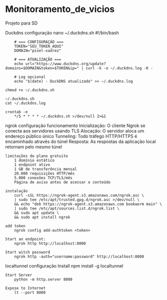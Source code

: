 # Monitoramento_de_vicios
Projeto para SD

Duckdns configuração
    nano ~/.duckdns.sh
        #!/bin/bash

        # === CONFIGURAÇÃO ===
        TOKEN="SEU_TOKEN_AQUI"
        DOMAIN="pixel-xadrez"

        # === ATUALIZAÇÃO ===
        echo url="https://www.duckdns.org/update?domains=$DOMAIN&token=$TOKEN&ip=" | curl -k -o ~/.duckdns.log -K -

        # Log opcional
        echo "$(date) - DuckDNS atualizado" >> ~/.duckdns.log

    chmod +x ~/.duckdns.sh

    ~/.duckdns.sh
    cat ~/.duckdns.log

    crontab -e
        */5 * * * * ~/.duckdns.sh >/dev/null 2>&1

ngrok configuração
    funcionamento 
        Inicialização: O cliente Ngrok se conecta aos servidores usando TLS
        Alocação: O servidor aloca um endereço público único
        Tunneling: Todo tráfego HTTP/HTTPS é encaminhado através do túnel
        Resposta: As respostas da aplicação local retornam pelo mesmo túnel

    limitações do plano gratuito
        1 domínio estático
        1 endpoint ativo
        1 GB de transferência mensal
        20.000 requisições HTTP/mês
        5.000 conexões TCP/TLS/mês
        Página de aviso antes de acessar o conteúdo

    instalação
        curl -sSL https://ngrok-agent.s3.amazonaws.com/ngrok.asc \
        | sudo tee /etc/apt/trusted.gpg.d/ngrok.asc >/dev/null \
        && echo "deb https://ngrok-agent.s3.amazonaws.com bookworm main" \
        | sudo tee /etc/apt/sources.list.d/ngrok.list \
        && sudo apt update \
        && sudo apt install ngrok
    
    add token
        ngrok config add-authtoken <token>

    Start an endpoint:
        ngrok http http://localhost:8000

    Start witch password
        ngrok http -auth="username:password" http://localhost:8000

localtunnel configuração
    Install
        npm install -g localtunnel 

    Start Server
        python -m http.server 8000

    Expose to Internet
        lt --port 8000